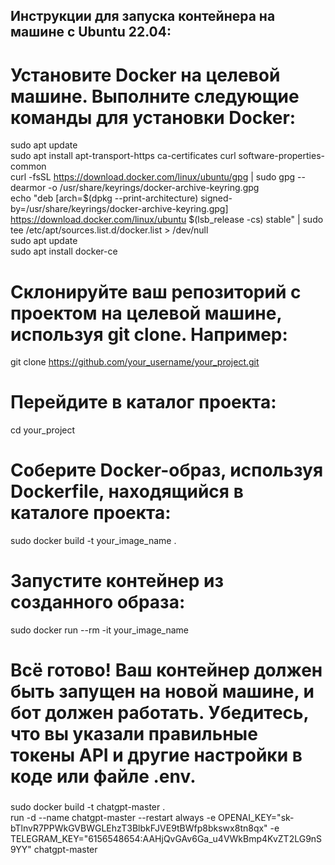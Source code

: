## Инструкции для запуска контейнера на машине с Ubuntu 22.04:  

# Установите Docker на целевой машине. Выполните следующие команды для установки Docker:  

sudo apt update  
sudo apt install apt-transport-https ca-certificates curl software-properties-common  
curl -fsSL https://download.docker.com/linux/ubuntu/gpg | sudo gpg --dearmor -o /usr/share/keyrings/docker-archive-keyring.gpg  
echo "deb [arch=$(dpkg --print-architecture) signed-by=/usr/share/keyrings/docker-archive-keyring.gpg] https://download.docker.com/linux/ubuntu $(lsb_release -cs) stable" | sudo tee /etc/apt/sources.list.d/docker.list > /dev/null  
sudo apt update  
sudo apt install docker-ce  

# Склонируйте ваш репозиторий с проектом на целевой машине, используя git clone. Например:  
 
git clone https://github.com/your_username/your_project.git  

# Перейдите в каталог проекта:  
 
cd your_project  

# Соберите Docker-образ, используя Dockerfile, находящийся в каталоге проекта:  
 
sudo docker build -t your_image_name .  

# Запустите контейнер из созданного образа:  

sudo docker run --rm -it your_image_name  
# Всё готово! Ваш контейнер должен быть запущен на новой машине, и бот должен работать. Убедитесь, что вы указали правильные токены API и другие настройки в коде или файле .env.  
  
  ###  
  
 sudo docker build -t chatgpt-master .  
 run -d --name chatgpt-master --restart always -e OPENAI_KEY="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" -e  TELEGRAM_KEY="6156548654:AAHjQvGAv6Ga_u4VWkBmp4KvZT2LG9nS9YY" chatgpt-master  
